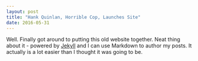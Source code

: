 ```yaml
---
layout: post
title: "Hank Quinlan, Horrible Cop, Launches Site"
date: 2016-05-31
---
```


Well. Finally got around to putting this old website together. Neat thing about it - powered by [Jekyll](http://jekyllrb.com) and I can use Markdown to author my posts. It actually is a lot easier than I thought it was going to be.
